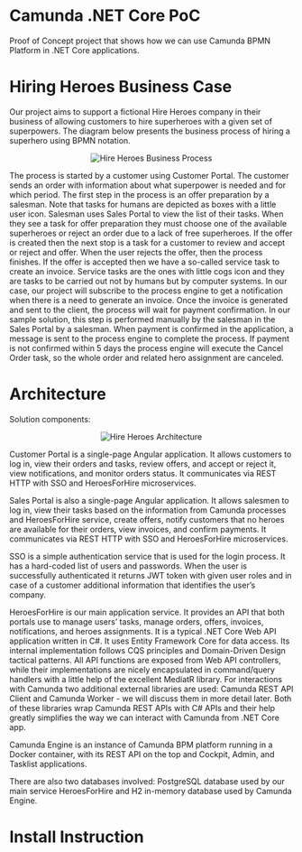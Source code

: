# Camunda .NET Core PoC
Proof of Concept project that shows how we can use Camunda BPMN Platform in .NET Core applications.


# Hiring Heroes Business Case
Our project aims to support a fictional Hire Heroes company in their business of allowing customers to hire superheroes with a given set of superpowers. The diagram below presents the business process of hiring a superhero using BPMN notation.

<p align="center">
    <img alt="Hire Heroes Business Process" src="https://raw.githubusercontent.com/asc-lab/camunda-dotnetcore-poc/master/images/heroes-bpmn.png"/>
</p>

The process is started by a customer using Customer Portal. The customer sends an order with information about what superpower is needed and for which period. The first step in the process is an offer preparation by a salesman. Note that tasks for humans are depicted as boxes with a little user icon. Salesman uses Sales Portal to view the list of their tasks. When they see a task for offer preparation they must choose one of the available superheroes or reject an order due to a lack of free superheroes. If the offer is created then the next stop is a task for a customer to review and accept or reject and offer. When the user rejects the offer, then the process finishes. If the offer is accepted then we have a so-called service task to create an invoice. Service tasks are the ones with little cogs icon and they are tasks to be carried out not by humans but by computer systems. In our case, our project will subscribe to the process engine to get a notification when there is a need to generate an invoice. Once the invoice is generated and sent to the client, the process will wait for payment confirmation. In our sample solution, this step is performed manually by the salesman in the Sales Portal by a salesman. When payment is confirmed in the application, a message is sent to the process engine to complete the process. If payment is not confirmed within 5 days the process engine will execute the Cancel Order task, so the whole order and related hero assignment are canceled.  

# Architecture

Solution components:

<p align="center">
    <img alt="Hire Heroes Architecture" src="https://raw.githubusercontent.com/asc-lab/camunda-dotnetcore-poc/master/images/heroes_arch.png"/>
</p>

Customer Portal is a single-page Angular application. It allows customers to log in, view their orders and tasks, review offers, and accept or reject it, view notifications, and monitor orders status. It communicates via REST HTTP with SSO and HeroesForHire microservices.

Sales Portal is also a single-page Angular application. It allows salesmen to log in, view their tasks based on the information from Camunda processes and HeroesForHire service, create offers, notify customers that no heroes are available for their orders, view invoices, and confirm payments. It communicates via REST HTTP with SSO and HeroesForHire microservices.

SSO is a simple authentication service that is used for the login process. It has a hard-coded list of users and passwords. When the user is successfully authenticated it returns JWT token with given user roles and in case of a customer additional information that identifies the user’s company.

HeroesForHire is our main application service. It provides an API that both portals use to manage users’ tasks, manage orders, offers, invoices, notifications, and heroes assignments.
It is a typical .NET Core Web API application written in C#. It uses Entity Framework Core for data access. Its internal implementation follows CQS principles and Domain-Driven Design tactical patterns. All API functions are exposed from Web API controllers, while their implementations are nicely encapsulated in command/query handlers with a little help of the excellent MediatR library. For interactions with Camunda two additional external libraries are used: Camunda REST API Client and Camunda Worker - we will discuss them in more detail later. Both of these libraries wrap Camunda REST APIs with C# APIs and their help greatly simplifies the way we can interact with Camunda from .NET Core app.

Camunda Engine is an instance of Camunda BPM platform running in a Docker container, with its REST API on the top and Cockpit, Admin, and Tasklist applications. 

There are also two databases involved: PostgreSQL database used by our main service HeroesForHire and H2 in-memory database used by Camunda Engine.

# Install Instruction




